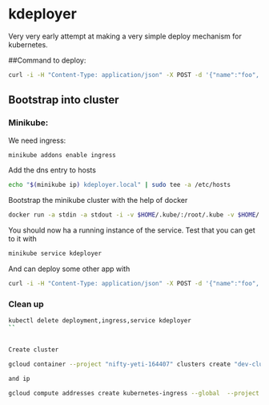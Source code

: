 # kdeployer

Very very early attempt at making a very simple deploy mechanism for kubernetes.

##Command to deploy:

```bash
curl -i -H "Content-Type: application/json" -X POST -d '{"name":"foo", "image": "espenkm/kdeployer:latest"}' http://localhost:5000/deploy
```

## Bootstrap into cluster

### Minikube:

We need ingress:

```bash
minikube addons enable ingress
```

Add the dns entry to hosts
```bash
echo "$(minikube ip) kdeployer.local" | sudo tee -a /etc/hosts
```

Bootstrap the minikube cluster with the help of docker

```bash
docker run -a stdin -a stdout -i -v $HOME/.kube/:/root/.kube -v $HOME/.minikube:$HOME/.minikube -t espenkm/kdeployer python deploy.py
```

You should now ha a running instance of the service. Test that you can get to it with

```bash
minikube service kdeployer
```

And can deploy some other app with

```bash
curl -i -H "Content-Type: application/json" -X POST -d '{"name":"foo", "image": "espenkm/kdeployer:latest"}' http://kdeployer.local/deploy
```

### Clean up

```bash
kubectl delete deployment,ingress,service kdeployer
``


Create cluster

gcloud container --project "nifty-yeti-164407" clusters create "dev-cluster-1" --zone "europe-west1-b" --machine-type "n1-standard-1" --image-type "COS" --disk-size "100" --scopes "https://www.googleapis.com/auth/compute","https://www.googleapis.com/auth/devstorage.read_only","https://www.googleapis.com/auth/logging.write","https://www.googleapis.com/auth/servicecontrol","https://www.googleapis.com/auth/service.management.readonly","https://www.googleapis.com/auth/trace.append" --num-nodes "1" --network "default" --no-enable-cloud-logging --no-enable-cloud-monitoring --preemptible --disable-addons HttpLoadBalancing 

and ip

gcloud compute addresses create kubernetes-ingress --global  --project nifty-yeti-164407
